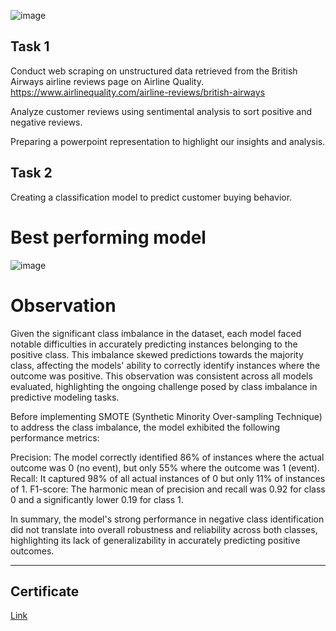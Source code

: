 ![image](https://github.com/vansh-py04/British-Airways-Data-Science-Job-Simulation-/assets/128248352/c03cb510-d954-4c5c-a445-a0125261d02d)

## Task 1
Conduct web scraping on unstructured data retrieved from the British Airways airline reviews page on Airline Quality. https://www.airlinequality.com/airline-reviews/british-airways

Analyze customer reviews using sentimental analysis to sort positive and negative reviews.

Preparing a powerpoint representation to highlight our insights and analysis.

## Task 2
Creating a classification model to predict customer buying behavior.

# Best performing model
![image](https://github.com/vansh-py04/British-Airways-Data-Science-Job-Simulation-/assets/128248352/4b6f3bfb-3305-4095-8e70-616abc780264)

# Observation
Given the significant class imbalance in the dataset, each model faced notable difficulties in accurately predicting instances belonging to the positive class. This imbalance skewed predictions towards the majority class, affecting the models' ability to correctly identify instances where the outcome was positive. This observation was consistent across all models evaluated, highlighting the ongoing challenge posed by class imbalance in predictive modeling tasks. 

Before implementing SMOTE (Synthetic Minority Over-sampling Technique) to address the class imbalance, the model exhibited the following performance metrics:

Precision: The model correctly identified 86% of instances where the actual outcome was 0 (no event), but only 55% where the outcome was 1 (event).
Recall: It captured 98% of all actual instances of 0 but only 11% of instances of 1.
F1-score: The harmonic mean of precision and recall was 0.92 for class 0 and a significantly lower 0.19 for class 1.

In summary, the model's strong performance in negative class identification did not translate into overall robustness and reliability across both classes, highlighting its lack of generalizability in accurately predicting positive outcomes.

---

## Certificate
[Link](https://forage-uploads-prod.s3.amazonaws.com/completion-certificates/British%20Airways/NjynCWzGSaWXQCxSX_British%20Airways_QxKzXzWxhzdZTfESN_1718478074841_completion_certificate.pdf)

